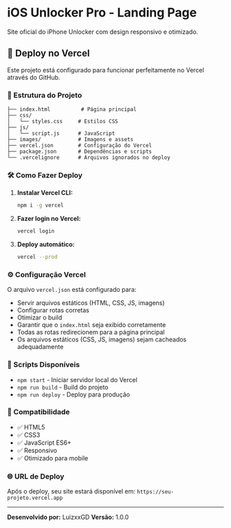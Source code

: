 # iOS Unlocker Pro - Landing Page

Site oficial do iPhone Unlocker com design responsivo e otimizado.

## 🚀 Deploy no Vercel

Este projeto está configurado para funcionar perfeitamente no Vercel através do GitHub.

### 📁 Estrutura do Projeto
```
├── index.html          # Página principal
├── css/
│   └── styles.css     # Estilos CSS
├── js/
│   └── script.js      # JavaScript
├── images/            # Imagens e assets
├── vercel.json        # Configuração do Vercel
├── package.json       # Dependências e scripts
└── .vercelignore      # Arquivos ignorados no deploy
```

### 🛠️ Como Fazer Deploy

1. **Instalar Vercel CLI:**
   ```bash
   npm i -g vercel
   ```

2. **Fazer login no Vercel:**
   ```bash
   vercel login
   ```

3. **Deploy automático:**
   ```bash
   vercel --prod
   ```

### ⚙️ Configuração Vercel

O arquivo `vercel.json` está configurado para:
- Servir arquivos estáticos (HTML, CSS, JS, imagens)
- Configurar rotas corretas
- Otimizar o build
- Garantir que o `index.html` seja exibido corretamente
- Todas as rotas redirecionem para a página principal
- Os arquivos estáticos (CSS, JS, imagens) sejam cacheados adequadamente

### 🔧 Scripts Disponíveis

- `npm start` - Iniciar servidor local do Vercel
- `npm run build` - Build do projeto
- `npm run deploy` - Deploy para produção

### 📱 Compatibilidade

- ✅ HTML5
- ✅ CSS3
- ✅ JavaScript ES6+
- ✅ Responsivo
- ✅ Otimizado para mobile

### 🌐 URL de Deploy

Após o deploy, seu site estará disponível em:
`https://seu-projeto.vercel.app`

---

**Desenvolvido por:** LuizxxGD
**Versão:** 1.0.0
